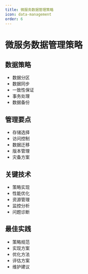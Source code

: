 ```yaml
---
title: 微服务数据管理策略
icon: data-management
order: 6
---
```


# 微服务数据管理策略

## 数据策略
- 数据分区
- 数据同步
- 一致性保证
- 事务处理
- 数据备份

## 管理要点
- 存储选择
- 访问控制
- 数据迁移
- 版本管理
- 灾备方案

## 关键技术
- 策略实现
- 性能优化
- 资源管理
- 监控分析
- 问题诊断

## 最佳实践
- 策略规范
- 实现方案
- 优化方法
- 评估方案
- 维护建议
